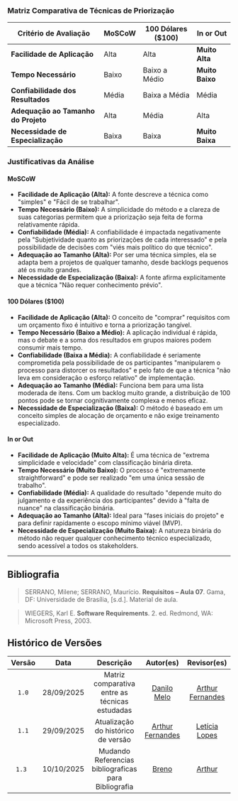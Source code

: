### **Matriz Comparativa de Técnicas de Priorização**

| Critério de Avaliação               | MoSCoW | 100 Dólares ($100) | In or Out |
| ----------------------------------- | ------ | ------------------ | --------- |
| **Facilidade de Aplicação**         | Alta   | Alta               | **Muito Alta** |
| **Tempo Necessário**                | Baixo  | Baixo a Médio      | **Muito Baixo** |
| **Confiabilidade dos Resultados**   | Média  | Baixa a Média      | Média     |
| **Adequação ao Tamanho do Projeto** | Alta   | Média              | Alta      |
| **Necessidade de Especialização**   | Baixa  | Baixa              | **Muito Baixa** |

### **Justificativas da Análise**

#### **MoSCoW**

-   **Facilidade de Aplicação (Alta):** A fonte descreve a técnica como "simples" e "Fácil de se trabalhar".
-   **Tempo Necessário (Baixo):** A simplicidade do método e a clareza de suas categorias permitem que a priorização seja feita de forma relativamente rápida.
-   **Confiabilidade (Média):** A confiabilidade é impactada negativamente pela "Subjetividade quanto as priorizações de cada interessado" e pela possibilidade de decisões com "viés mais político do que técnico".
-   **Adequação ao Tamanho (Alta):** Por ser uma técnica simples, ela se adapta bem a projetos de qualquer tamanho, desde backlogs pequenos até os muito grandes.
-   **Necessidade de Especialização (Baixa):** A fonte afirma explicitamente que a técnica "Não requer conhecimento prévio".

#### **100 Dólares ($100)**

-   **Facilidade de Aplicação (Alta):** O conceito de "comprar" requisitos com um orçamento fixo é intuitivo e torna a priorização tangível.
-   **Tempo Necessário (Baixo a Médio):** A aplicação individual é rápida, mas o debate e a soma dos resultados em grupos maiores podem consumir mais tempo.
-   **Confiabilidade (Baixa a Média):** A confiabilidade é seriamente comprometida pela possibilidade de os participantes "manipularem o processo para distorcer os resultados" e pelo fato de que a técnica "não leva em consideração o esforço relativo" de implementação.
-   **Adequação ao Tamanho (Média):** Funciona bem para uma lista moderada de itens. Com um backlog muito grande, a distribuição de 100 pontos pode se tornar cognitivamente complexa e menos eficaz.
-   **Necessidade de Especialização (Baixa):** O método é baseado em um conceito simples de alocação de orçamento e não exige treinamento especializado.

#### **In or Out**

-   **Facilidade de Aplicação (Muito Alta):** É uma técnica de "extrema simplicidade e velocidade" com classificação binária direta.
-   **Tempo Necessário (Muito Baixo):** O processo é "extremamente straightforward" e pode ser realizado "em uma única sessão de trabalho".
-   **Confiabilidade (Média):** A qualidade do resultado "depende muito do julgamento e da experiência dos participantes" devido à "falta de nuance" na classificação binária.
-   **Adequação ao Tamanho (Alta):** Ideal para "fases iniciais do projeto" e para definir rapidamente o escopo mínimo viável (MVP).
-   **Necessidade de Especialização (Muito Baixa):** A natureza binária do método não requer qualquer conhecimento técnico especializado, sendo acessível a todos os stakeholders.

---

## Bibliografia

> SERRANO, Milene; SERRANO, Maurício. **Requisitos – Aula 07**. Gama, DF: Universidade de Brasília, [s.d.]. Material de aula.

> WIEGERS, Karl E. **Software Requirements**. 2. ed. Redmond, WA: Microsoft Press, 2003.

## Histórico de Versões

| Versão |    Data    |      Descrição       |                        Autor(es)                        |                       Revisor(es)                       |
| :----: | :--------: | :------------------: | :-----------------------------------------------------: | :-----------------------------------------------------: |
| `1.0`  | 28/09/2025 |  Matriz comparativa entre as técnicas estudadas  | [Danilo Melo](https://github.com/EngDann) |  [Arthur Fernandes](https://github.com/arthurfernandesj)|
| `1.1`  | 29/09/2025 | Atualização do histórico de versão | [Arthur Fernandes](https://github.com/arthurfernandesj) |  [Letícia Lopes](https://github.com/leticialopes20)|
| `1.3`  | 10/10/2025 | Mudando Referencias bibliograficas para Bibliografia | [Breno](https://github.com/BrenoLteixeira) | [Arthur](https://github.com/) |